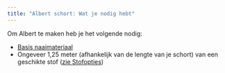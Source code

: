 ```yaml
---
title: "Albert schort: Wat je nodig hebt"
---
```


Om Albert te maken heb je het volgende nodig:

- [Basis naaimateriaal](/docs/sewing/basic-sewing-supplies)
- Ongeveer 1,25 meter (afhankelijk van de lengte van je schort) van een geschikte stof ([zie Stofopties](/docs/patterns/albert/fabric))
